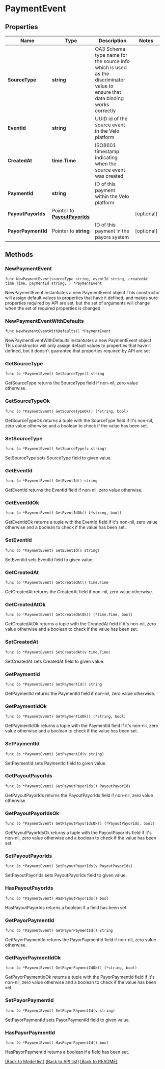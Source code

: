 # PaymentEvent

## Properties

Name | Type | Description | Notes
------------ | ------------- | ------------- | -------------
**SourceType** | **string** | OA3 Schema type name for the source info which is used as the discriminator value to ensure that data binding works correctly | 
**EventId** | **string** | UUID id of the source event in the Velo platform | 
**CreatedAt** | **time.Time** | ISO8601 timestamp indicating when the source event was created | 
**PaymentId** | **string** | ID of this payment within the Velo platform | 
**PayoutPayorIds** | Pointer to [**PayoutPayorIds**](PayoutPayorIds.md) |  | [optional] 
**PayorPaymentId** | Pointer to **string** | ID of this payment in the payors system | [optional] 

## Methods

### NewPaymentEvent

`func NewPaymentEvent(sourceType string, eventId string, createdAt time.Time, paymentId string, ) *PaymentEvent`

NewPaymentEvent instantiates a new PaymentEvent object
This constructor will assign default values to properties that have it defined,
and makes sure properties required by API are set, but the set of arguments
will change when the set of required properties is changed

### NewPaymentEventWithDefaults

`func NewPaymentEventWithDefaults() *PaymentEvent`

NewPaymentEventWithDefaults instantiates a new PaymentEvent object
This constructor will only assign default values to properties that have it defined,
but it doesn't guarantee that properties required by API are set

### GetSourceType

`func (o *PaymentEvent) GetSourceType() string`

GetSourceType returns the SourceType field if non-nil, zero value otherwise.

### GetSourceTypeOk

`func (o *PaymentEvent) GetSourceTypeOk() (*string, bool)`

GetSourceTypeOk returns a tuple with the SourceType field if it's non-nil, zero value otherwise
and a boolean to check if the value has been set.

### SetSourceType

`func (o *PaymentEvent) SetSourceType(v string)`

SetSourceType sets SourceType field to given value.


### GetEventId

`func (o *PaymentEvent) GetEventId() string`

GetEventId returns the EventId field if non-nil, zero value otherwise.

### GetEventIdOk

`func (o *PaymentEvent) GetEventIdOk() (*string, bool)`

GetEventIdOk returns a tuple with the EventId field if it's non-nil, zero value otherwise
and a boolean to check if the value has been set.

### SetEventId

`func (o *PaymentEvent) SetEventId(v string)`

SetEventId sets EventId field to given value.


### GetCreatedAt

`func (o *PaymentEvent) GetCreatedAt() time.Time`

GetCreatedAt returns the CreatedAt field if non-nil, zero value otherwise.

### GetCreatedAtOk

`func (o *PaymentEvent) GetCreatedAtOk() (*time.Time, bool)`

GetCreatedAtOk returns a tuple with the CreatedAt field if it's non-nil, zero value otherwise
and a boolean to check if the value has been set.

### SetCreatedAt

`func (o *PaymentEvent) SetCreatedAt(v time.Time)`

SetCreatedAt sets CreatedAt field to given value.


### GetPaymentId

`func (o *PaymentEvent) GetPaymentId() string`

GetPaymentId returns the PaymentId field if non-nil, zero value otherwise.

### GetPaymentIdOk

`func (o *PaymentEvent) GetPaymentIdOk() (*string, bool)`

GetPaymentIdOk returns a tuple with the PaymentId field if it's non-nil, zero value otherwise
and a boolean to check if the value has been set.

### SetPaymentId

`func (o *PaymentEvent) SetPaymentId(v string)`

SetPaymentId sets PaymentId field to given value.


### GetPayoutPayorIds

`func (o *PaymentEvent) GetPayoutPayorIds() PayoutPayorIds`

GetPayoutPayorIds returns the PayoutPayorIds field if non-nil, zero value otherwise.

### GetPayoutPayorIdsOk

`func (o *PaymentEvent) GetPayoutPayorIdsOk() (*PayoutPayorIds, bool)`

GetPayoutPayorIdsOk returns a tuple with the PayoutPayorIds field if it's non-nil, zero value otherwise
and a boolean to check if the value has been set.

### SetPayoutPayorIds

`func (o *PaymentEvent) SetPayoutPayorIds(v PayoutPayorIds)`

SetPayoutPayorIds sets PayoutPayorIds field to given value.

### HasPayoutPayorIds

`func (o *PaymentEvent) HasPayoutPayorIds() bool`

HasPayoutPayorIds returns a boolean if a field has been set.

### GetPayorPaymentId

`func (o *PaymentEvent) GetPayorPaymentId() string`

GetPayorPaymentId returns the PayorPaymentId field if non-nil, zero value otherwise.

### GetPayorPaymentIdOk

`func (o *PaymentEvent) GetPayorPaymentIdOk() (*string, bool)`

GetPayorPaymentIdOk returns a tuple with the PayorPaymentId field if it's non-nil, zero value otherwise
and a boolean to check if the value has been set.

### SetPayorPaymentId

`func (o *PaymentEvent) SetPayorPaymentId(v string)`

SetPayorPaymentId sets PayorPaymentId field to given value.

### HasPayorPaymentId

`func (o *PaymentEvent) HasPayorPaymentId() bool`

HasPayorPaymentId returns a boolean if a field has been set.


[[Back to Model list]](../README.md#documentation-for-models) [[Back to API list]](../README.md#documentation-for-api-endpoints) [[Back to README]](../README.md)


